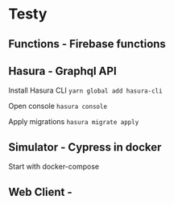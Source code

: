 # Testy

## Functions - Firebase functions

## Hasura - Graphql API

Install Hasura CLI `yarn global add hasura-cli`

Open console `hasura console`

Apply migrations `hasura migrate apply`

## Simulator - Cypress in docker
Start with docker-compose

## Web Client - 